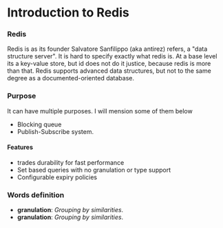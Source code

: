 # Introduction to Redis

### Redis 
Redis is as its founder Salvatore Sanfilippo (aka antirez) refers, a "data structure server". It is hard to specify exactly what redis is. At a base level its a key-value store, but id does not do it justice, because redis is more than that. Redis supports advanced data structures, but not to the same degree as a documented-oriented database.

### Purpose
It can have multiple purposes. I will mension some of them below
- Blocking queue
- Publish-Subscribe system.

#### Features 
- trades durability for fast performance
- Set based queries with no granulation or type support
- Configurable expiry policies


### Words definition
- **granulation**: *Grouping by similarities*.
- **granulation**: *Grouping by similarities*.
